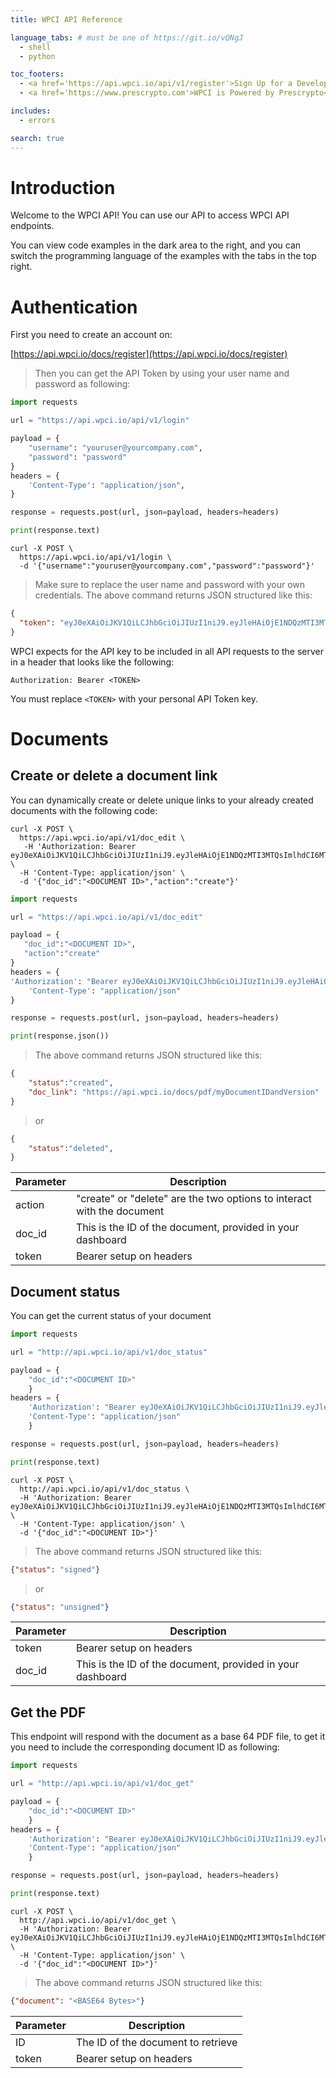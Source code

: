 ```yaml
---
title: WPCI API Reference

language_tabs: # must be one of https://git.io/vQNgJ
  - shell
  - python

toc_footers:
  - <a href='https://api.wpci.io/api/v1/register'>Sign Up for a Developer Key</a>
  - <a href='https://www.prescrypto.com'>WPCI is Powered by Prescrypto</a>

includes:
  - errors

search: true
---
```


# Introduction

Welcome to the WPCI API! You can use our API to access WPCI API endpoints.

You can view code examples in the dark area to the right, and you can switch the programming language of the examples with the tabs in the top right.


# Authentication

First you need to create an account on: 

[https://api.wpci.io/docs/register](https://api.wpci.io/docs/register)

> Then you can get the API Token by using your user name and password as following:

```python
import requests

url = "https://api.wpci.io/api/v1/login"

payload = {
    "username": "youruser@yourcompany.com",
    "password": "password"
}
headers = {
    'Content-Type': "application/json",
}

response = requests.post(url, json=payload, headers=headers)

print(response.text)
```

```shell
curl -X POST \
  https://api.wpci.io/api/v1/login \
  -d '{"username":"youruser@yourcompany.com","password":"password"}'
```

> Make sure to replace the user name and password with your own credentials.
> The above command returns JSON structured like this:

```json
{
  "token": "eyJ0eXAiOiJKV1QiLCJhbGciOiJIUzI1niJ9.eyJleHAiOjE1NDQzMTI3MTQsImlhdCI6MTU0NDIyMjcxNCwidXNlcm5hbWUiOiJqZXN1cyt0ZXN0QHByZXNjcnlwdG8uY29tIiwicGFzc3dvcmQiOiJhZG1pbjEyMzQifQ.oJGDZuVQbiUrw2j3eGZW_liyV9kWUQKGAlIMszIEwSc"
}
```

WPCI expects for the API key to be included in all API requests to the server in a header that looks like the following:

`Authorization: Bearer <TOKEN>`

<aside class="notice">
You must replace <code><span><</span>TOKEN></code> with your personal API Token key.
</aside>

# Documents

## Create or delete a document link

You can dynamically create or delete unique links to your already created documents with the following code:

```shell
curl -X POST \
  https://api.wpci.io/api/v1/doc_edit \
   -H 'Authorization: Bearer eyJ0eXAiOiJKV1QiLCJhbGciOiJIUzI1niJ9.eyJleHAiOjE1NDQzMTI3MTQsImlhdCI6MTU0NDIyMjcxNCwidXNlcm5hbWUiOiJqZXN1cyt0ZXN0QHByZXNjcnlwdG8uY29tIiwicGFzc3dvcmQiOiJhZG1pbjEyMzQifQ.oJGDZuVQbiUrw2j3eGZW_liyV9kWUQKGAlIMszIEwSc' \
  -H 'Content-Type: application/json' \
  -d '{"doc_id":"<DOCUMENT ID>","action":"create"}'
```

```python
import requests

url = "https://api.wpci.io/api/v1/doc_edit"

payload = {
   "doc_id":"<DOCUMENT ID>",
   "action":"create"
}
headers = {
'Authorization': "Bearer eyJ0eXAiOiJKV1QiLCJhbGciOiJIUzI1niJ9.eyJleHAiOjE1NDQzMTI3MTQsImlhdCI6MTU0NDIyMjcxNCwidXNlcm5hbWUiOiJqZXN1cyt0ZXN0QHByZXNjcnlwdG8uY29tIiwicGFzc3dvcmQiOiJhZG1pbjEyMzQifQ.oJGDZuVQbiUrw2j3eGZW_liyV9kWUQKGAlIMszIEwSc",
    'Content-Type': "application/json"
}

response = requests.post(url, json=payload, headers=headers)

print(response.json())
```

> The above command returns JSON structured like this:

```json
{
    "status":"created", 
    "doc_link": "https://api.wpci.io/docs/pdf/myDocumentIDandVersion"
}
```
> or

```json
{
    "status":"deleted", 
}
```


Parameter | Description
--------- | -----------
action | "create" or "delete" are the two options to interact with the document 
doc_id | This is the ID of the document, provided in your dashboard 
token | Bearer <Token> setup on headers 



## Document status

You can get the current status of your document 

```python
import requests

url = "http://api.wpci.io/api/v1/doc_status"

payload = {
    "doc_id":"<DOCUMENT ID>"
    }
headers = {
    'Authorization': "Bearer eyJ0eXAiOiJKV1QiLCJhbGciOiJIUzI1niJ9.eyJleHAiOjE1NDQzMTI3MTQsImlhdCI6MTU0NDIyMjcxNCwidXNlcm5hbWUiOiJqZXN1cyt0ZXN0QHByZXNjcnlwdG8uY29tIiwicGFzc3dvcmQiOiJhZG1pbjEyMzQifQ.oJGDZuVQbiUrw2j3eGZW_liyV9kWUQKGAlIMszIEwSc",
    'Content-Type': "application/json"
    }

response = requests.post(url, json=payload, headers=headers)

print(response.text)
```

```shell
curl -X POST \
  http://api.wpci.io/api/v1/doc_status \
  -H 'Authorization: Bearer eyJ0eXAiOiJKV1QiLCJhbGciOiJIUzI1niJ9.eyJleHAiOjE1NDQzMTI3MTQsImlhdCI6MTU0NDIyMjcxNCwidXNlcm5hbWUiOiJqZXN1cyt0ZXN0QHByZXNjcnlwdG8uY29tIiwicGFzc3dvcmQiOiJhZG1pbjEyMzQifQ.oJGDZuVQbiUrw2j3eGZW_liyV9kWUQKGAlIMszIEwSc' \
  -H 'Content-Type: application/json' \
  -d '{"doc_id":"<DOCUMENT ID>"}'
```

> The above command returns JSON structured like this:

```json
{"status": "signed"}
```

> or

```json
{"status": "unsigned"}
```



Parameter | Description
--------- | -----------
token | Bearer <Token> setup on headers
doc_id | This is the ID of the document, provided in your dashboard 



## Get the PDF

This endpoint will respond with the document as a base 64 PDF file, to get it you need to include the corresponding document ID as following:

```python
import requests

url = "http://api.wpci.io/api/v1/doc_get"

payload = {
    "doc_id":"<DOCUMENT ID>"
    }
headers = {
    'Authorization': "Bearer eyJ0eXAiOiJKV1QiLCJhbGciOiJIUzI1niJ9.eyJleHAiOjE1NDQzMTI3MTQsImlhdCI6MTU0NDIyMjcxNCwidXNlcm5hbWUiOiJqZXN1cyt0ZXN0QHByZXNjcnlwdG8uY29tIiwicGFzc3dvcmQiOiJhZG1pbjEyMzQifQ.oJGDZuVQbiUrw2j3eGZW_liyV9kWUQKGAlIMszIEwSc",
    'Content-Type': "application/json"
    }

response = requests.post(url, json=payload, headers=headers)

print(response.text)
```

```shell
curl -X POST \
  http://api.wpci.io/api/v1/doc_get \
  -H 'Authorization: Bearer eyJ0eXAiOiJKV1QiLCJhbGciOiJIUzI1niJ9.eyJleHAiOjE1NDQzMTI3MTQsImlhdCI6MTU0NDIyMjcxNCwidXNlcm5hbWUiOiJqZXN1cyt0ZXN0QHByZXNjcnlwdG8uY29tIiwicGFzc3dvcmQiOiJhZG1pbjEyMzQifQ.oJGDZuVQbiUrw2j3eGZW_liyV9kWUQKGAlIMszIEwSc' \
  -H 'Content-Type: application/json' \
  -d '{"doc_id":"<DOCUMENT ID>"}'
```

> The above command returns JSON structured like this:

```json
{"document": "<BASE64 Bytes>"}
```


Parameter | Description
--------- | -----------
ID | The ID of the document to retrieve
token | Bearer <Token> setup on headers    
